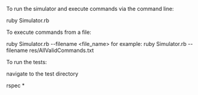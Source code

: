 To run the simulator and execute commands via the command line:

ruby Simulator.rb

To execute commands from a file:

ruby Simulator.rb --filename <file_name>
for example:
ruby Simulator.rb --filename res/AllValidCommands.txt

To run the tests:

navigate to the test directory

rspec *